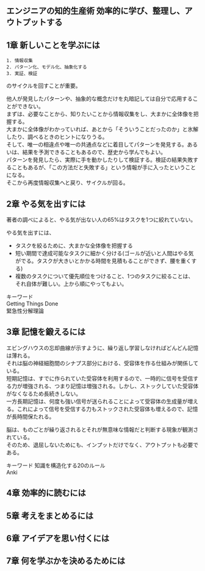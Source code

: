 ## エンジニアの知的生産術 効率的に学び、整理し、アウトプットする

## 1章 新しいことを学ぶには
```
1. 情報収集
2. パターン化、モデル化、抽象化する
3. 実証、検証
```
のサイクルを回すことが重要。

他人が発見したパターンや、抽象的な概念だけを丸暗記しては自分で応用することができない。  
まずは、必要なことから、知りたいことから情報収集をし、大まかに全体像を把握する。  
大まかに全体像がわかっていれば、あとから「そういうことだったのか」と氷解したり、調べるときのヒントになりうる。  
そして、唯一の相違点や唯一の共通点などに着目してパターンを発見する。あるいは、結果を予測できることもあるので、歴史から学んでもよい。  
パターンを発見したら、実際に手を動かしたりして検証する。検証の結果失敗することもあるが、「この方法だと失敗する」という情報が手に入ったということになる。  
そこから再度情報収集へと戻り、サイクルが回る。  

## 2章 やる気を出すには
著者の調べによると、やる気が出ない人の65%はタスクを1つに絞れていない。

やる気を出すには、
* タスクを絞るために、大まかな全体像を把握する
* 短い期間で達成可能なタスクに細かく分ける(ゴールが近いと人間はやる気がでる。タスクが大きいとかかる時間を見積もることができず、腰を重くする)
* 複数のタスクについて優先順位をつけること、1つのタスクに絞ることは、それ自体が難しい。上から順にやってもよい。


キーワード  
Getting Things Done  
緊急性分解理論

## 3章 記憶を鍛えるには
エビングハウスの忘却曲線が示すように、繰り返し学習しなければどんどん記憶は薄れる。  
それは脳の神経細胞間のシナプス部分における、受容体を作る仕組みが関係している。  
短期記憶は、すでに作られていた受容体を利用するので、一時的に信号を受信する力が増強される、つまり記憶は増強される。しかし、ストックしていた受容体がなくなるため長続きしない。  
一方長期記憶は、何度も強い信号が送られることによって受容体の生成量が増える。これによって信号を受信する力もストックされた受容体も増えるので、記憶が長時間保たれる。  

脳は、ものごとが繰り返されるとそれが無意味な情報だと判断する現象が観測されている。  
そのため、退屈しないためにも、インプットだけでなく、アウトプットも必要である。  

キーワード
知識を構造化する20のルール  
Anki  

## 4章 効率的に読むには

## 5章 考えをまとめるには

## 6章 アイデアを思い付くには

## 7章 何を学ぶかを決めるためには
